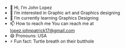 - 👋 Hi, I’m John Lopez
- 👀 I’m interested in Graphic art and Graphics designing
- 🌱 I’m currently learning Graphics Designing
- 📫 How to reach me You can reach me at lopez.johnpatrick17@gmail.com
- 😄 Pronouns: USA
- ⚡ Fun fact: Turtle breath on their butthole

<!---
Nerhoe/Nerhoe is a ✨ special ✨ repository because its `README.md` (this file) appears on your GitHub profile.
You can click the Preview link to take a look at your changes.
--->
